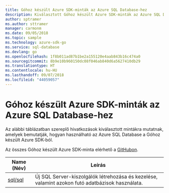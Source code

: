```yaml
---
title: Góhoz készült Azure SDK-minták az Azure SQL Database-hez
description: Kiválasztott Góhoz készült Azure SDK-minták az Azure SQL Database használatához.
author: sptramer
ms.author: sttramer
manager: carmonm
ms.date: 09/05/2018
ms.topic: sample
ms.technology: azure-sdk-go
ms.service: sql-database
ms.devlang: go
ms.openlocfilehash: 1f8b011ad87b1be2a155120e4aab843b16c474a0
ms.sourcegitcommit: 8b9e10b960150dc08f046ab840d6a5627410db29
ms.translationtype: HT
ms.contentlocale: hu-HU
ms.lasthandoff: 09/07/2018
ms.locfileid: "44059057"
---
```

# <a name="azure-sdk-for-go-samples-for-azure-sql-database"></a>Góhoz készült Azure SDK-minták az Azure SQL Database-hez

Az alábbi táblázatban szereplő hivatkozások kiválasztott mintákra mutatnak, amelyek bemutatják, hogyan használható az Azure SQL Database a Góhoz készült Azure SDK-ból.

Az összes Góhoz készült Azure SDK-minta elérhető a [GitHubon](https://github.com/Azure-Samples/azure-sdk-for-go-samples).

| Name (Név) | Leírás |
|------|-------------|
| [sql/sql](https://github.com/Azure-Samples/azure-sdk-for-go-samples/blob/master/sql/sql.go) | Új SQL Server-kiszolgálók létrehozása és kezelése, valamint azokon futó adatbázisok használata. |
